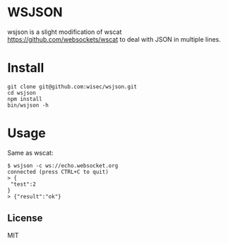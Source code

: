 # WSJSON 
wsjson is a slight modification of wscat https://github.com/websockets/wscat to deal with
JSON in multiple lines.

# Install
```
git clone git@github.com:wisec/wsjson.git
cd wsjson
npm install
bin/wsjson -h
```
# Usage
Same as wscat:
```
$ wsjson -c ws://echo.websocket.org 
connected (press CTRL+C to quit)
> {
 "test":2
}
> {"result":"ok"}

```

## License

MIT
